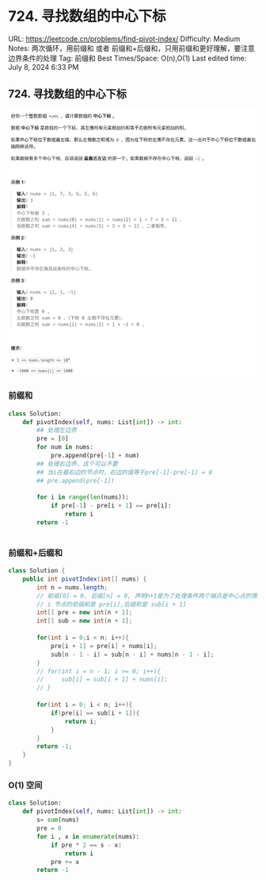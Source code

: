 # 724. 寻找数组的中心下标

URL: https://leetcode.cn/problems/find-pivot-index/
Difficulty: Medium
Notes: 两次循环，用前缀和 或者 前缀和+后缀和，只用前缀和更好理解，要注意边界条件的处理
Tag: 前缀和
Best Times/Space: O(n),O(1)
Last edited time: July 8, 2024 6:33 PM

## 724. 寻找数组的中心下标

![Untitled](image/724%20%E5%AF%BB%E6%89%BE%E6%95%B0%E7%BB%84%E7%9A%84%E4%B8%AD%E5%BF%83%E4%B8%8B%E6%A0%87/Untitled.png)

### 前缀和

```python
class Solution:
    def pivotIndex(self, nums: List[int]) -> int:
        ## 处理左边界
        pre = [0]
        for num in nums:
            pre.append(pre[-1] + num)
        ## 处理右边界，这个可以不要
        ## 当i在最右边的节点时，右边的值等于pre[-1]-pre[-1] = 0
        ## pre.append(pre[-1])
        
        for i in range(len(nums)):
            if pre[-1] - pre[i + 1] == pre[i]:
                return i
        return -1 
        
```

### 前缀和+后缀和

```java
class Solution {
    public int pivotIndex(int[] nums) {
        int n = nums.length;
        // 前缀[0] = 0, 后缀[n] = 0, 声明n+1是为了处理条件两个端点是中心点的情况
        // i 节点的前缀和是 pre[i],后缀和是 sub[i + 1]
        int[] pre = new int[n + 1];
        int[] sub = new int[n + 1];

        for(int i = 0;i < n; i++){
            pre[i + 1] = pre[i] + nums[i];
            sub[n - 1 - i] = sub[n - i] + nums[n - 1 - i];
        }
        // for(int i = n - 1; i >= 0; i++){
        //     sub[i] = sub[i + 1] + nums[i];
        // }

        for(int i = 0; i < n; i++){
            if(pre[i] == sub[i + 1]){
                return i;
            }
        }
        return -1;
    }
}
```

### O(1) 空间

```python
class Solution:
    def pivotIndex(self, nums: List[int]) -> int:
        s= sum(nums)
        pre = 0
        for i , x in enumerate(nums):
            if pre * 2 == s - x:
                return i
            pre += x
        return -1
```